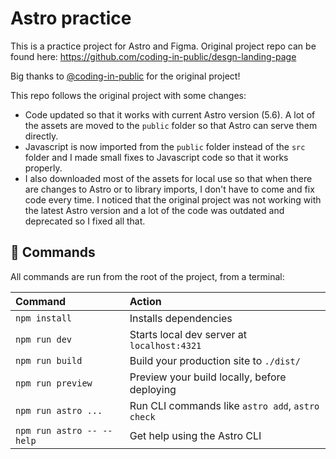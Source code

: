 # Astro practice

This is a practice project for Astro and Figma. Original project repo can be found here: https://github.com/coding-in-public/desgn-landing-page

Big thanks to [@coding-in-public](https://github.com/coding-in-public) for the original project!

This repo follows the original project with some changes:

- Code updated so that it works with current Astro version (5.6). A lot of the assets are moved to the `public` folder so that Astro can serve them directly.
- Javascript is now imported from the `public` folder instead of the `src` folder and I made small fixes to Javascript code so that it works properly.
- I also downloaded most of the assets for local use so that when there are changes to Astro or to library imports, I don't have to come and fix code every time. I noticed that the original project was not working with the latest Astro version and a lot of the code was outdated and deprecated so I fixed all that.

## 🧞 Commands

All commands are run from the root of the project, from a terminal:

| Command                   | Action                                           |
| :------------------------ | :----------------------------------------------- |
| `npm install`             | Installs dependencies                            |
| `npm run dev`             | Starts local dev server at `localhost:4321`      |
| `npm run build`           | Build your production site to `./dist/`          |
| `npm run preview`         | Preview your build locally, before deploying     |
| `npm run astro ...`       | Run CLI commands like `astro add`, `astro check` |
| `npm run astro -- --help` | Get help using the Astro CLI                     |
